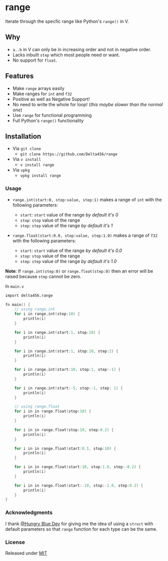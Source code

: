 # range

Iterate through the specfic range like Python's `range()` in V.

## Why

- `a..b` in V can only be in increasing order and not in negative order.
- Lacks inbuilt `step` which most people need or want.
- No support for `float`.

## Features

- Make `range` arrays easily
- Make ranges for `int` and `f32`
- Positive as well as Negative Support!
- No need to write the whole for loop! (*this maybe slower than the normal one*)
- Use `range` for functional programming
- Full Python's `range()` functionality

## Installation

- Via `git clone`
    - `git clone https://github.com/Delta456/range`
- Via `v install`
    - `v install range`
- Via `vpkg`
    - `vpkg install range`

### Usage

- `range.int(start:0, stop:value, step:1)` 
  makes a range of `int` with the following parameters:
  - `start`: `start` value of the range *by default it's 0*
  - `stop`: `stop` value of the range
  - `step`: `step` value of the range *by default it's 1*

- `range.float(start:0.0, stop:value, step:1.0)` makes a range of `f32` with the following parameters:
  - `start`: `start` value of the range *by default it's 0.0*
  - `stop`: `stop` value of the range
  - `step`: `step` value of the range *by default it's 1.0*

**Note**: If `range.int(step:0)` or `range.float(step:0)` then an error will be raised because `step` cannot be zero.

In `main.v`

```v
import delta456.range

fn main() {
    // using range.int
    for i in range.int(stop:10) {
        println(i)
    }

    for i in range.int(start:1, stop:10) {
        println(i)
    }

    for i in range.int(start:1, stop:10, step:2) {
        println(i)
    }

    for i in range.int(start:10, stop:1, step:-1) {
        println(i)
    }

    for i in range.int(start:-5, stop:-1, step: 1) {
        println(i)
    }

    // using range.float
    for i in in range.float(stop:10) {
        println(i)
    }

    for i in in range.float(stop:10, step:0.2) {
        println(i)
    }

    for i in in range.float(start:0.1, stop:10) {
        println(i)
    }

    for i in in range.float(start:10, stop:1.0, step:-0.2) {
        println(i)
    }

    for i in in range.float(start:-10, stop:-1.0, step:0.2) {
        println(i)
    }
}
```

### Acknowledgments

I thank [@Hungry Blue Dev](https://github.com/hungrybluedev) for giving me the idea of using a `struct` with default parameters so that `range` function for each type can be the same.

### License

Released under [MIT](LICENSE)

